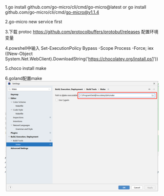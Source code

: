 1.go install github.com/go-micro/cli/cmd/go-micro@latest
or go install github.com/go-micro/cli/cmd/go-micro@v1.1.4

2.go-micro new service first

3.下载 protoc  https://github.com/protocolbuffers/protobuf/releases
配置环境变量

4.powshell中输入 Set-ExecutionPolicy Bypass -Scope Process -Force; iex ((New-Object System.Net.WebClient).DownloadString('https://chocolatey.org/install.ps1'))


5.choco install make

6.goland配置make
![img.png](img.png)